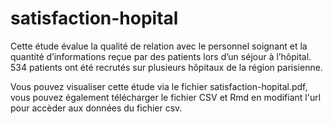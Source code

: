 # satisfaction-hopital
 Cette étude évalue la qualité de relation avec le personnel soignant et la quantité d’informations reçue par des patients lors d’un séjour à l’hôpital. 534 patients ont été recrutés sur plusieurs hôpitaux de la région parisienne.

Vous pouvez visualiser cette étude via le fichier satisfaction-hopital.pdf, vous pouvez également télécharger le fichier CSV et Rmd en modifiant l'url pour accèder aux données du fichier csv.
